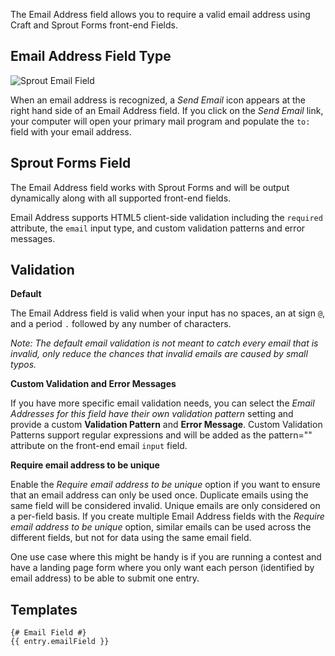 The Email Address field allows you to require a valid email address using Craft and Sprout Forms front-end Fields.

## Email Address Field Type

![Sprout Email Field]({asset:5222:url})

When an email address is recognized, a _Send Email_ icon appears at the right hand side of an Email Address field.  If you click on the _Send Email_ link, your computer will open your primary mail program and populate the `to:` field with your email address.

## Sprout Forms Field

The Email Address field works with Sprout Forms and will be output dynamically along with all supported front-end fields.

Email Address supports HTML5 client-side validation including the `required` attribute, the `email` input type, and custom validation patterns and error messages.

## Validation

**Default**

The Email Address field is valid when your input has no spaces, an at sign `@`, and a period `.` followed by any number of characters.  

_Note: The default email validation is not meant to catch every email that is invalid, only reduce the chances that invalid emails are caused by small typos._

**Custom Validation and Error Messages**

If you have more specific email validation needs, you can select the _Email Addresses for this field have their own validation pattern_ setting and provide a custom **Validation Pattern** and **Error Message**.  Custom Validation Patterns support regular expressions and will be added as the pattern="" attribute on the front-end email `input` field.

**Require email address to be unique**

Enable the _Require email address to be unique_ option if you want to ensure that an email address can only be used once.  Duplicate emails using the same field will be considered invalid. Unique emails are only considered on a per-field basis.  If you create multiple Email Address fields with the _Require email address to be unique_ option, similar emails can be used across the different fields, but not for data using the same email field.

One use case where this might be handy is if you are running a contest and have a landing page form where you only want each person (identified by email address) to be able to submit one entry.

## Templates

``` twig
{# Email Field #}
{{ entry.emailField }}
```